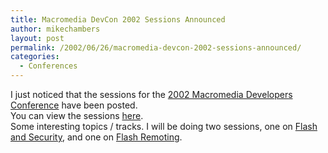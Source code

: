 ```yaml
---
title: Macromedia DevCon 2002 Sessions Announced
author: mikechambers
layout: post
permalink: /2002/06/26/macromedia-devcon-2002-sessions-announced/
categories:
  - Conferences
---
```



I just noticed that the sessions for the [2002 Macromedia Developers Conference][1] have been posted.  
You can view the sessions [here][2].  
Some interesting topics / tracks. I will be doing two sessions, one on [Flash and Security][3], and one on&nbsp;[Flash Remoting][4].

 [1]: http://www.macromedia.com/v1/conference/
 [2]: http://www.macromedia.com/v1/conference/ConferenceProgramDetails.cfm
 [3]: http://www.macromedia.com/v1/conference/ConferenceProgramDetails.cfm#RI012W
 [4]: http://www.macromedia.com/v1/conference/ConferenceProgramDetails.cfm#RI306W